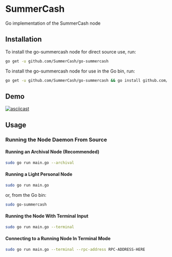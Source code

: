 # SummerCash

Go implementation of the SummerCash node

## Installation

To install the go-summercash node for direct source use, run:

```BASH
go get -u github.com/SummerCash/go-summercash
```

To install the go-summercash node for use in the Go bin, run:

```BASH
go get -u github.com/SummerCash/go-summercash && go install github.com/SummerCash/go-summercash
```

## Demo

[![asciicast](https://asciinema.org/a/WyyI9GF7ycacyVm6x3G5IBtAk.svg)](https://asciinema.org/a/WyyI9GF7ycacyVm6x3G5IBtAk)

## Usage

### Running the Node Daemon From Source

#### Running an Archival Node (Recommended)

```BASH
sudo go run main.go --archival
```

#### Running a Light Personal Node

```BASH
sudo go run main.go
```

or, from the Go bin:

```BASH
sudo go-summercash
```

#### Running the Node With Terminal Input

```BASH
sudo go run main.go --terminal
```

#### Connecting to a Running Node In Terminal Mode

```BASH
sudo go run main.go --terminal --rpc-address RPC-ADDRESS-HERE
```